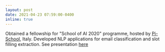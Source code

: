 ```yaml
---
layout: post
date: 2021-04-23 07:59:00-0400
inline: true
---
```


Obtained a fellowship for "School of AI 2020" programme, hosted by [Pi-School](https://picampus-school.com/programme/school-of-ai/), Italy. Developed NLP applications for email classification and slot filling extraction. See presentation [here](https://www.youtube.com/watch?v=PgRnil41Aj8) 